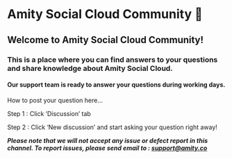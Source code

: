 # Amity Social Cloud Community 💬

## Welcome to Amity Social Cloud Community!
### This is a place where you can find answers to your questions and share knowledge about Amity Social Cloud.

#### Our support team is ready to answer your questions during working days. 
How to post your question here…

Step 1 : Click ‘Discussion’ tab

Step 2 : Click ‘New discussion’ and start asking your question right away!

***Please note that we will not accept any issue or defect report in this channel.
To report issues, please send email to : support@amity.co***
